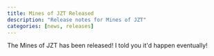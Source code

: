 ```yaml
---
title: Mines of JZT Released
description: "Release notes for Mines of JZT"
categories: [news, releases]
---
```


The Mines of JZT has been released! I told you it'd happen eventually!